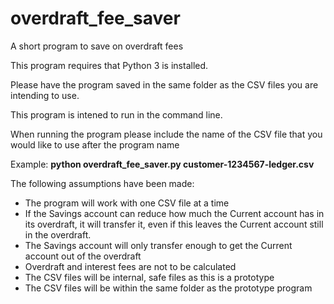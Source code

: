 # overdraft_fee_saver
A short program to save on overdraft fees

This program requires that Python 3 is installed.

Please have the program saved in the same folder as the CSV files you are intending to use.

This program is intened to run in the command line.

When running the program please include the name of the CSV file that you would like to use after the program name

Example: **python overdraft_fee_saver.py customer-1234567-ledger.csv**

The following assumptions have been made:
- The program will work with one CSV file at a time
- If the Savings account can reduce how much the Current account has in its overdraft, it will transfer it, even if this leaves the Current account still in the overdraft.
- The Savings account will only transfer enough to get the Current account out of the overdraft
- Overdraft and interest fees are not to be calculated
- The CSV files will be internal, safe files as this is a prototype
- The CSV files will be within the same folder as the prototype program
